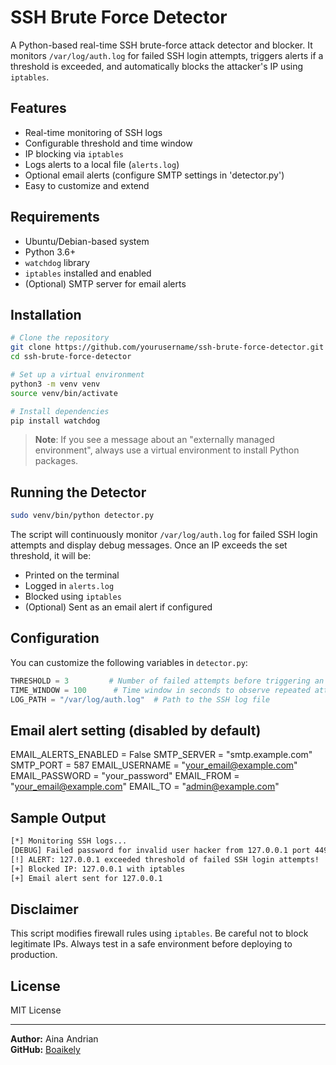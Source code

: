 # SSH Brute Force Detector

A Python-based real-time SSH brute-force attack detector and blocker. It monitors `/var/log/auth.log` for failed SSH login attempts, triggers alerts if a threshold is exceeded, and automatically blocks the attacker's IP using `iptables`.

## Features

- Real-time monitoring of SSH logs
- Configurable threshold and time window
- IP blocking via `iptables`
- Logs alerts to a local file (`alerts.log`)
- Optional email alerts (configure SMTP settings in 'detector.py')
- Easy to customize and extend

## Requirements

- Ubuntu/Debian-based system
- Python 3.6+
- `watchdog` library
- `iptables` installed and enabled
- (Optional) SMTP server for email alerts

## Installation

```bash
# Clone the repository
git clone https://github.com/yourusername/ssh-brute-force-detector.git
cd ssh-brute-force-detector

# Set up a virtual environment
python3 -m venv venv
source venv/bin/activate

# Install dependencies
pip install watchdog
```

> **Note**: If you see a message about an "externally managed environment", always use a virtual environment to install Python packages.

## Running the Detector

```bash
sudo venv/bin/python detector.py
```

The script will continuously monitor `/var/log/auth.log` for failed SSH login attempts and display debug messages. Once an IP exceeds the set threshold, it will be:

- Printed on the terminal
- Logged in `alerts.log`
- Blocked using `iptables`
- (Optional) Sent as an email alert if configured

## Configuration

You can customize the following variables in `detector.py`:

```python
THRESHOLD = 3         # Number of failed attempts before triggering an alert
TIME_WINDOW = 100      # Time window in seconds to observe repeated attempts
LOG_PATH = "/var/log/auth.log"  # Path to the SSH log file
```
## Email alert setting (disabled by default)

EMAIL_ALERTS_ENABLED = False
SMTP_SERVER = "smtp.example.com"
SMTP_PORT = 587
EMAIL_USERNAME = "your_email@example.com"
EMAIL_PASSWORD = "your_password"
EMAIL_FROM = "your_email@example.com"
EMAIL_TO = "admin@example.com"

## Sample Output

```bash
[*] Monitoring SSH logs...
[DEBUG] Failed password for invalid user hacker from 127.0.0.1 port 44934 ssh2
[!] ALERT: 127.0.0.1 exceeded threshold of failed SSH login attempts!
[+] Blocked IP: 127.0.0.1 with iptables
[+] Email alert sent for 127.0.0.1

```

## Disclaimer

This script modifies firewall rules using `iptables`. Be careful not to block legitimate IPs. Always test in a safe environment before deploying to production.

## License

MIT License

---

**Author:** Aina Andrian  
**GitHub:** [Boaikely](https://github.com/Boaikely)
